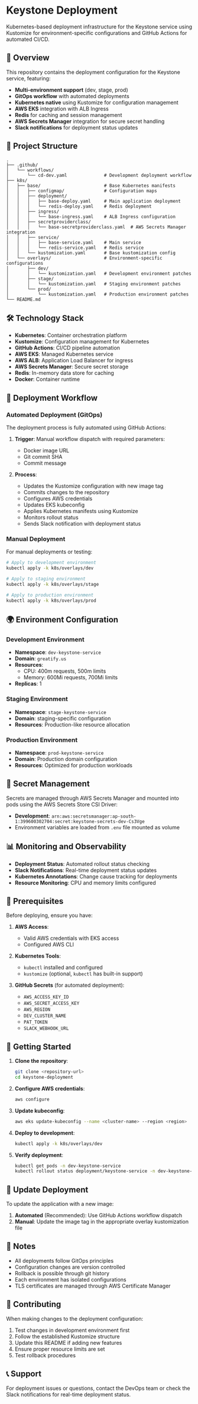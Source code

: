 # Keystone Deployment

Kubernetes-based deployment infrastructure for the Keystone service using Kustomize for environment-specific configurations and GitHub Actions for automated CI/CD.

## 🚀 Overview

This repository contains the deployment configuration for the Keystone service, featuring:
- **Multi-environment support** (dev, stage, prod)
- **GitOps workflow** with automated deployments
- **Kubernetes native** using Kustomize for configuration management
- **AWS EKS** integration with ALB Ingress
- **Redis** for caching and session management
- **AWS Secrets Manager** integration for secure secret handling
- **Slack notifications** for deployment status updates

## 📁 Project Structure

```
.
├── .github/
│   └── workflows/
│       └── cd-dev.yaml              # Development deployment workflow
├── k8s/
│   ├── base/                        # Base Kubernetes manifests
│   │   ├── configmap/               # Configuration maps
│   │   ├── deployment/
│   │   │   ├── base-deploy.yaml     # Main application deployment
│   │   │   └── redis-deploy.yaml    # Redis deployment
│   │   ├── ingress/
│   │   │   └── base-ingress.yaml    # ALB Ingress configuration
│   │   ├── secretproviderclass/
│   │   │   └── base-secretproviderclass.yaml  # AWS Secrets Manager integration
│   │   ├── service/
│   │   │   ├── base-service.yaml    # Main service
│   │   │   └── redis-service.yaml   # Redis service
│   │   └── kustomization.yaml       # Base kustomization config
│   └── overlays/                    # Environment-specific configurations
│       ├── dev/
│       │   └── kustomization.yaml   # Development environment patches
│       ├── stage/
│       │   └── kustomization.yaml   # Staging environment patches
│       └── prod/
│           └── kustomization.yaml   # Production environment patches
└── README.md
```

## 🛠 Technology Stack

- **Kubernetes**: Container orchestration platform
- **Kustomize**: Configuration management for Kubernetes
- **GitHub Actions**: CI/CD pipeline automation
- **AWS EKS**: Managed Kubernetes service
- **AWS ALB**: Application Load Balancer for ingress
- **AWS Secrets Manager**: Secure secret storage
- **Redis**: In-memory data store for caching
- **Docker**: Container runtime

## 🚀 Deployment Workflow

### Automated Deployment (GitOps)

The deployment process is fully automated using GitHub Actions:

1. **Trigger**: Manual workflow dispatch with required parameters:
   - Docker image URL
   - Git commit SHA
   - Commit message

2. **Process**:
   - Updates the Kustomize configuration with new image tag
   - Commits changes to the repository
   - Configures AWS credentials
   - Updates EKS kubeconfig
   - Applies Kubernetes manifests using Kustomize
   - Monitors rollout status
   - Sends Slack notification with deployment status

### Manual Deployment

For manual deployments or testing:

```bash
# Apply to development environment
kubectl apply -k k8s/overlays/dev

# Apply to staging environment
kubectl apply -k k8s/overlays/stage

# Apply to production environment
kubectl apply -k k8s/overlays/prod
```

## 🌍 Environment Configuration

### Development Environment
- **Namespace**: `dev-keystone-service`
- **Domain**: `greatify.us`
- **Resources**: 
  - CPU: 400m requests, 500m limits
  - Memory: 600Mi requests, 700Mi limits
- **Replicas**: 1

### Staging Environment
- **Namespace**: `stage-keystone-service`
- **Domain**: staging-specific configuration
- **Resources**: Production-like resource allocation

### Production Environment
- **Namespace**: `prod-keystone-service`
- **Domain**: Production domain configuration
- **Resources**: Optimized for production workloads

## 🔐 Secret Management

Secrets are managed through AWS Secrets Manager and mounted into pods using the AWS Secrets Store CSI Driver:

- **Development**: `arn:aws:secretsmanager:ap-south-1:399600302704:secret:keystone-secrets-dev-Cs3Vge`
- Environment variables are loaded from `.env` file mounted as volume

## 📊 Monitoring and Observability

- **Deployment Status**: Automated rollout status checking
- **Slack Notifications**: Real-time deployment status updates
- **Kubernetes Annotations**: Change cause tracking for deployments
- **Resource Monitoring**: CPU and memory limits configured

## 🔧 Prerequisites

Before deploying, ensure you have:

1. **AWS Access**: 
   - Valid AWS credentials with EKS access
   - Configured AWS CLI

2. **Kubernetes Tools**:
   - `kubectl` installed and configured
   - `kustomize` (optional, `kubectl` has built-in support)

3. **GitHub Secrets** (for automated deployment):
   - `AWS_ACCESS_KEY_ID`
   - `AWS_SECRET_ACCESS_KEY`
   - `AWS_REGION`
   - `DEV_CLUSTER_NAME`
   - `PAT_TOKEN`
   - `SLACK_WEBHOOK_URL`

## 🚦 Getting Started

1. **Clone the repository**:
   ```bash
   git clone <repository-url>
   cd keystone-deployment
   ```

2. **Configure AWS credentials**:
   ```bash
   aws configure
   ```

3. **Update kubeconfig**:
   ```bash
   aws eks update-kubeconfig --name <cluster-name> --region <region>
   ```

4. **Deploy to development**:
   ```bash
   kubectl apply -k k8s/overlays/dev
   ```

5. **Verify deployment**:
   ```bash
   kubectl get pods -n dev-keystone-service
   kubectl rollout status deployment/keystone-service -n dev-keystone-service
   ```

## 🔄 Update Deployment

To update the application with a new image:

1. **Automated** (Recommended): Use GitHub Actions workflow dispatch
2. **Manual**: Update the image tag in the appropriate overlay kustomization file

## 📝 Notes

- All deployments follow GitOps principles
- Configuration changes are version controlled
- Rollback is possible through git history
- Each environment has isolated configurations
- TLS certificates are managed through AWS Certificate Manager

## 🤝 Contributing

When making changes to the deployment configuration:

1. Test changes in development environment first
2. Follow the established Kustomize structure
3. Update this README if adding new features
4. Ensure proper resource limits are set
5. Test rollback procedures

## 📞 Support

For deployment issues or questions, contact the DevOps team or check the Slack notifications for real-time deployment status.
